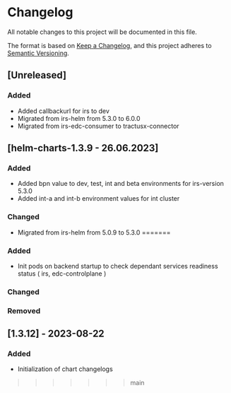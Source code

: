 # Changelog

All notable changes to this project will be documented in this file.

The format is based on [Keep a Changelog](https://keepachangelog.com/en/1.0.0/), and this project adheres to [Semantic Versioning](https://semver.org/spec/v2.0.0.html).

## [Unreleased]

### Added

- Added callbackurl for irs to dev
- Migrated from irs-helm from 5.3.0 to 6.0.0
- Migrated from irs-edc-consumer to tractusx-connector

## [helm-charts-1.3.9 - 26.06.2023]

### Added

- Added bpn value to dev, test, int and beta environments for irs-version 5.3.0
- Added int-a and int-b environment values for int cluster

### Changed

- Migrated from irs-helm from 5.0.9 to 5.3.0
=======
### Added
- Init pods on backend startup to check dependant services readiness status ( irs, edc-controlplane )


### Changed


### Removed


## [1.3.12] - 2023-08-22

### Added
- Initialization of chart changelogs


>>>>>>> main
